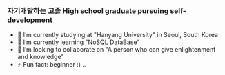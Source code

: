 ### **자기개발하는 고졸** High school graduate pursuing self-development

- 🔭 I’m currently studying at "Hanyang University" in Seoul, South Korea 
- 🌱 I’m currently learning "NoSQL DataBase"
- 👯 I’m looking to collaborate on "A person who can give enlightenment and knowledge"
- ⚡ Fun fact: beginner :) ..
